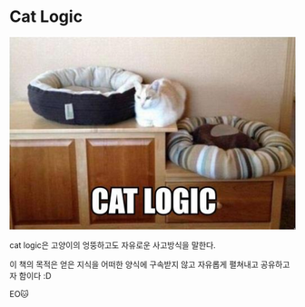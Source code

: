 # Cat Logic

![intro](_images/cat-logic.jpg)

cat logic은 고양이의 엉뚱하고도 자유로운 사고방식을 말한다.

이 책의 목적은 얻은 지식을 어떠한 양식에 구속받지 않고 자유롭게 펼쳐내고 공유하고자 함이다 :D

EO🐱
